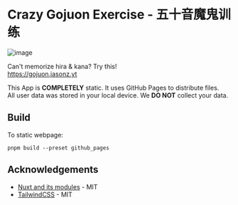 # Crazy Gojuon Exercise - 五十音魔鬼训练

![image](https://github.com/user-attachments/assets/8b076d87-e8f7-4df6-bc0a-af4fa5863135)

Can't memorize hira & kana? Try this!  
https://gojuon.jasonz.yt

This App is **COMPLETELY** static. It uses GitHub Pages to distribute files.  
All user data was stored in your local device. We **DO NOT** collect your data.

## Build
To static webpage:
```shell
pnpm build --preset github_pages
```

## Acknowledgements
- [Nuxt and its modules](https://github.com/nuxt) - MIT
- [TailwindCSS](https://github.com/tailwindlabs/tailwindcss) - MIT
